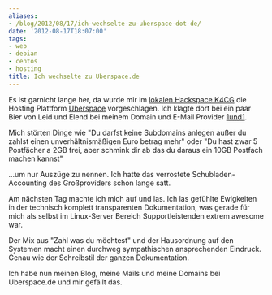 ```yaml
---
aliases:
- /blog/2012/08/17/ich-wechselte-zu-uberspace-dot-de/
date: '2012-08-17T18:07:00'
tags:
- web
- debian
- centos
- hosting
title: Ich wechselte zu Uberspace.de
---
```


Es ist garnicht lange her, da wurde mir im [lokalen Hackspace K4CG](http://k4cg.org) die Hosting Plattform
[Uberspace](https://uberspace.de) vorgeschlagen.  Ich klagte dort bei ein
paar Bier von Leid und Elend bei meinem Domain und E-Mail Provider
[1und1](http://1und1.de).

Mich störten Dinge wie "Du darfst keine Subdomains anlegen außer du zahlst
einen unverhältnismäßigen Euro betrag mehr" oder "Du hast zwar 5 Postfächer
a 2GB frei, aber schmink dir ab das du daraus ein 10GB Postfach machen
kannst"

...um nur Auszüge zu nennen. Ich hatte das verrostete Schubladen-Accounting
des Großproviders schon lange satt.

Am nächsten Tag machte ich mich auf und las. Ich las gefühlte Ewigkeiten in
der technisch komplett transparenten Dokumentation, was gerade für mich als
selbst im Linux-Server Bereich Supportleistenden extrem awesome war.

Der Mix aus "Zahl was du möchtest" und der Hausordnung auf den Systemen
macht einen durchweg sympathischen ansprechenden Eindruck. Genau wie der
Schreibstil der ganzen Dokumentation.

Ich habe nun meinen Blog, meine Mails und meine Domains bei Uberspace.de
und mir gefällt das.